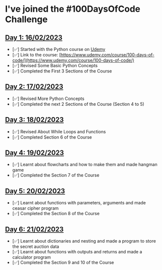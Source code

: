 # I've joined the #100DaysOfCode Challenge

## [Day 1: 16/02/2023](Day1/README.md)

- [✅] Started with the Python course on [Udemy](https://www.udemy.com)
- [✅] Link to the course: [https://www.udemy.com/course/100-days-of-code/](https://www.udemy.com/course/100-days-of-code/)
- [✅] Revised Some Basic Python Concepts
- [✅] Completed the First 3 Sections of the Course

## [Day 2: 17/02/2023](Day2/README.md)

- [✅] Revised More Python Concepts
- [✅] Completed the next 2 Sections of the Course (Section 4 to 5)

## [Day 3: 18/02/2023](Day3/README.md)

- [✅] Revised About While Loops and Functions
- [✅] Completed Section 6 of the Course

## [Day 4: 19/02/2023](Day4/README.md)

- [✅] Learnt about flowcharts and how to make them and made hangman game
- [✅] Completed the Section 7 of the Course

## [Day 5: 20/02/2023](Day5/README.md)

- [✅] Learnt about functions with parameters, arguments and made ceasar cipher program
- [✅] Completed the Section 8 of the Course

## [Day 6: 21/02/2023](Day6/README.md)

- [✅] Learnt about dictionaries and nesting and made a program to store the secret auction data
- [✅] Learnt about functions with outputs and returns and made a calculator program
- [✅] Completed the Section 9 and 10 of the Course
